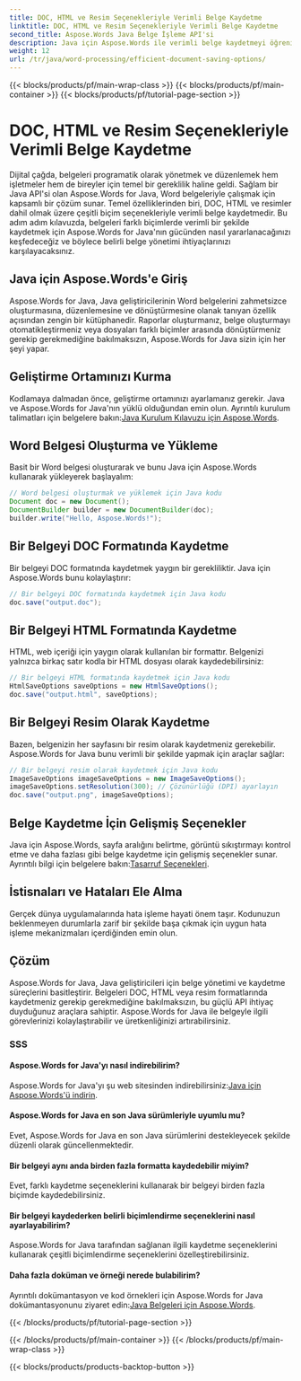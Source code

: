 ```yaml
---
title: DOC, HTML ve Resim Seçenekleriyle Verimli Belge Kaydetme
linktitle: DOC, HTML ve Resim Seçenekleriyle Verimli Belge Kaydetme
second_title: Aspose.Words Java Belge İşleme API'si
description: Java için Aspose.Words ile verimli belge kaydetmeyi öğrenin. Bu adım adım kılavuz, belge yönetimi becerilerinizi geliştirerek DOC, HTML ve resim seçeneklerini kapsar.
weight: 12
url: /tr/java/word-processing/efficient-document-saving-options/
---
```


{{< blocks/products/pf/main-wrap-class >}}
{{< blocks/products/pf/main-container >}}
{{< blocks/products/pf/tutorial-page-section >}}

# DOC, HTML ve Resim Seçenekleriyle Verimli Belge Kaydetme

Dijital çağda, belgeleri programatik olarak yönetmek ve düzenlemek hem işletmeler hem de bireyler için temel bir gereklilik haline geldi. Sağlam bir Java API'si olan Aspose.Words for Java, Word belgeleriyle çalışmak için kapsamlı bir çözüm sunar. Temel özelliklerinden biri, DOC, HTML ve resimler dahil olmak üzere çeşitli biçim seçenekleriyle verimli belge kaydetmedir. Bu adım adım kılavuzda, belgeleri farklı biçimlerde verimli bir şekilde kaydetmek için Aspose.Words for Java'nın gücünden nasıl yararlanacağınızı keşfedeceğiz ve böylece belirli belge yönetimi ihtiyaçlarınızı karşılayacaksınız.


## Java için Aspose.Words'e Giriş

Aspose.Words for Java, Java geliştiricilerinin Word belgelerini zahmetsizce oluşturmasına, düzenlemesine ve dönüştürmesine olanak tanıyan özellik açısından zengin bir kütüphanedir. Raporlar oluşturmanız, belge oluşturmayı otomatikleştirmeniz veya dosyaları farklı biçimler arasında dönüştürmeniz gerekip gerekmediğine bakılmaksızın, Aspose.Words for Java sizin için her şeyi yapar.

## Geliştirme Ortamınızı Kurma

Kodlamaya dalmadan önce, geliştirme ortamınızı ayarlamanız gerekir. Java ve Aspose.Words for Java'nın yüklü olduğundan emin olun. Ayrıntılı kurulum talimatları için belgelere bakın:[Java Kurulum Kılavuzu için Aspose.Words](https://releases.aspose.com/words/java/).

## Word Belgesi Oluşturma ve Yükleme

Basit bir Word belgesi oluşturarak ve bunu Java için Aspose.Words kullanarak yükleyerek başlayalım:

```java
// Word belgesi oluşturmak ve yüklemek için Java kodu
Document doc = new Document();
DocumentBuilder builder = new DocumentBuilder(doc);
builder.write("Hello, Aspose.Words!");
```

## Bir Belgeyi DOC Formatında Kaydetme

Bir belgeyi DOC formatında kaydetmek yaygın bir gerekliliktir. Java için Aspose.Words bunu kolaylaştırır:

```java
// Bir belgeyi DOC formatında kaydetmek için Java kodu
doc.save("output.doc");
```

## Bir Belgeyi HTML Formatında Kaydetme

HTML, web içeriği için yaygın olarak kullanılan bir formattır. Belgenizi yalnızca birkaç satır kodla bir HTML dosyası olarak kaydedebilirsiniz:

```java
// Bir belgeyi HTML formatında kaydetmek için Java kodu
HtmlSaveOptions saveOptions = new HtmlSaveOptions();
doc.save("output.html", saveOptions);
```

## Bir Belgeyi Resim Olarak Kaydetme

Bazen, belgenizin her sayfasını bir resim olarak kaydetmeniz gerekebilir. Aspose.Words for Java bunu verimli bir şekilde yapmak için araçlar sağlar:

```java
// Bir belgeyi resim olarak kaydetmek için Java kodu
ImageSaveOptions imageSaveOptions = new ImageSaveOptions();
imageSaveOptions.setResolution(300); // Çözünürlüğü (DPI) ayarlayın
doc.save("output.png", imageSaveOptions);
```

## Belge Kaydetme İçin Gelişmiş Seçenekler

 Java için Aspose.Words, sayfa aralığını belirtme, görüntü sıkıştırmayı kontrol etme ve daha fazlası gibi belge kaydetme için gelişmiş seçenekler sunar. Ayrıntılı bilgi için belgelere bakın:[Tasarruf Seçenekleri](https://reference.aspose.com/words/java/com.aspose.words/saveoptions/).

## İstisnaları ve Hataları Ele Alma

Gerçek dünya uygulamalarında hata işleme hayati önem taşır. Kodunuzun beklenmeyen durumlarla zarif bir şekilde başa çıkmak için uygun hata işleme mekanizmaları içerdiğinden emin olun.

## Çözüm

Aspose.Words for Java, Java geliştiricileri için belge yönetimi ve kaydetme süreçlerini basitleştirir. Belgeleri DOC, HTML veya resim formatlarında kaydetmeniz gerekip gerekmediğine bakılmaksızın, bu güçlü API ihtiyaç duyduğunuz araçlara sahiptir. Aspose.Words for Java ile belgeyle ilgili görevlerinizi kolaylaştırabilir ve üretkenliğinizi artırabilirsiniz.

### SSS

#### Aspose.Words for Java'yı nasıl indirebilirim?

 Aspose.Words for Java'yı şu web sitesinden indirebilirsiniz:[Java için Aspose.Words'ü indirin](https://releases.aspose.com/words/java/).

#### Aspose.Words for Java en son Java sürümleriyle uyumlu mu?

Evet, Aspose.Words for Java en son Java sürümlerini destekleyecek şekilde düzenli olarak güncellenmektedir.

#### Bir belgeyi aynı anda birden fazla formatta kaydedebilir miyim?

Evet, farklı kaydetme seçeneklerini kullanarak bir belgeyi birden fazla biçimde kaydedebilirsiniz.

#### Bir belgeyi kaydederken belirli biçimlendirme seçeneklerini nasıl ayarlayabilirim?

Aspose.Words for Java tarafından sağlanan ilgili kaydetme seçeneklerini kullanarak çeşitli biçimlendirme seçeneklerini özelleştirebilirsiniz.

#### Daha fazla doküman ve örneği nerede bulabilirim?

 Ayrıntılı dokümantasyon ve kod örnekleri için Aspose.Words for Java dokümantasyonunu ziyaret edin:[Java Belgeleri için Aspose.Words](https://reference.aspose.com/words/java/).

{{< /blocks/products/pf/tutorial-page-section >}}

{{< /blocks/products/pf/main-container >}}
{{< /blocks/products/pf/main-wrap-class >}}

{{< blocks/products/products-backtop-button >}}
